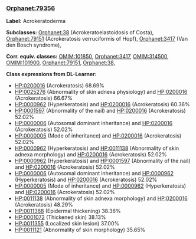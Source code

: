 
### [Orphanet:79356](http://www.orpha.net/ORDO/Orphanet_79356)
**Label:** Acrokeratoderma

**Subclasses:** [Orphanet:38](http://www.orpha.net/ORDO/Orphanet_38) (Acrokeratoelastoidosis of Costa), [Orphanet:79151](http://www.orpha.net/ORDO/Orphanet_79151) (Acrokeratosis verruciformis of Hopf), [Orphanet:3417](http://www.orpha.net/ORDO/Orphanet_3417) (Van den Bosch syndrome), 

**Corr. equiv. classes:** [OMIM:101850](http://purl.obolibrary.org/obo/OMIM_101850), [Orphanet:3417](http://www.orpha.net/ORDO/Orphanet_3417), [OMIM:314500](http://purl.obolibrary.org/obo/OMIM_314500), [OMIM:101900](http://purl.obolibrary.org/obo/OMIM_101900), [Orphanet:79151](http://www.orpha.net/ORDO/Orphanet_79151), [Orphanet:38](http://www.orpha.net/ORDO/Orphanet_38), 

**Class expressions from DL-Learner:**

- [HP:0200016](http://purl.obolibrary.org/obo/HP_0200016) (Acrokeratosis) 68.69%
- [HP:0025276](http://purl.obolibrary.org/obo/HP_0025276) (Abnormality of skin adnexa physiology) and [HP:0200016](http://purl.obolibrary.org/obo/HP_0200016) (Acrokeratosis) 66.67%
- [HP:0000962](http://purl.obolibrary.org/obo/HP_0000962) (Hyperkeratosis) and [HP:0200016](http://purl.obolibrary.org/obo/HP_0200016) (Acrokeratosis) 60.36%
- [HP:0001597](http://purl.obolibrary.org/obo/HP_0001597) (Abnormality of the nail) and [HP:0200016](http://purl.obolibrary.org/obo/HP_0200016) (Acrokeratosis) 52.02%
- [HP:0000006](http://purl.obolibrary.org/obo/HP_0000006) (Autosomal dominant inheritance) and [HP:0200016](http://purl.obolibrary.org/obo/HP_0200016) (Acrokeratosis) 52.02%
- [HP:0000005](http://purl.obolibrary.org/obo/HP_0000005) (Mode of inheritance) and [HP:0200016](http://purl.obolibrary.org/obo/HP_0200016) (Acrokeratosis) 52.02%
- [HP:0000962](http://purl.obolibrary.org/obo/HP_0000962) (Hyperkeratosis) and [HP:0011138](http://purl.obolibrary.org/obo/HP_0011138) (Abnormality of skin adnexa morphology) and [HP:0200016](http://purl.obolibrary.org/obo/HP_0200016) (Acrokeratosis) 52.02%
- [HP:0000962](http://purl.obolibrary.org/obo/HP_0000962) (Hyperkeratosis) and [HP:0001597](http://purl.obolibrary.org/obo/HP_0001597) (Abnormality of the nail) and [HP:0200016](http://purl.obolibrary.org/obo/HP_0200016) (Acrokeratosis) 52.02%
- [HP:0000006](http://purl.obolibrary.org/obo/HP_0000006) (Autosomal dominant inheritance) and [HP:0000962](http://purl.obolibrary.org/obo/HP_0000962) (Hyperkeratosis) and [HP:0200016](http://purl.obolibrary.org/obo/HP_0200016) (Acrokeratosis) 52.02%
- [HP:0000005](http://purl.obolibrary.org/obo/HP_0000005) (Mode of inheritance) and [HP:0000962](http://purl.obolibrary.org/obo/HP_0000962) (Hyperkeratosis) and [HP:0200016](http://purl.obolibrary.org/obo/HP_0200016) (Acrokeratosis) 52.02%
- [HP:0011138](http://purl.obolibrary.org/obo/HP_0011138) (Abnormality of skin adnexa morphology) and [HP:0200016](http://purl.obolibrary.org/obo/HP_0200016) (Acrokeratosis) 48.29%
- [HP:0011368](http://purl.obolibrary.org/obo/HP_0011368) (Epidermal thickening) 38.36%
- [HP:0001072](http://purl.obolibrary.org/obo/HP_0001072) (Thickened skin) 38.13%
- [HP:0011355](http://purl.obolibrary.org/obo/HP_0011355) (Localized skin lesion) 37.00%
- [HP:0011121](http://purl.obolibrary.org/obo/HP_0011121) (Abnormality of skin morphology) 35.65%


